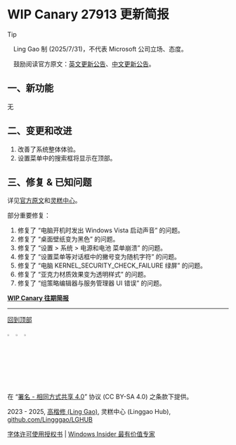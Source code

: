 <SPAN ID = 'HEAD'/>

# WIP Canary 27913 更新简报

> [!TIP]
>
> &emsp;Ling Gao 制 (2025/7/31)，不代表 Microsoft 公司立场、态度。
>
> &emsp;鼓励阅读官方原文：[英文更新公告](https://blogs.windows.com/windows-insider/2025/07/30/announcing-windows-11-insider-preview-build-27913-canary-channel)、[中文更新公告](https://aka.ms/AAxfxga)。

## 一、新功能

无

## 二、变更和改进

1. 改善了系统整体体验。
2. 设置菜单中的搜索框将显示在顶部。

## 三、修复 & 已知问题

详见[官方原文](https://blogs.windows.com/windows-insider/2025/07/30/announcing-windows-11-insider-preview-build-27913-canary-channel)和[灵糕中心](https://github.com/Lingggao/LGHUB)。

部分重要修复：

1. 修复了 “电脑开机时发出 Windows Vista 启动声音” 的问题。
2. 修复了 “桌面壁纸变为黑色” 的问题。
3. 修复了 “设置 > 系统 > 电源和电池 菜单崩溃” 的问题。
4. 修复了 “设置菜单等对话框中的撇号变为随机字符” 的问题。
5. 修复了 “电脑 KERNEL_SECURITY_CHECK_FAILURE 绿屏” 的问题。
6. 修复了 “亚克力材质效果变为透明样式” 的问题。
7. 修复了 “组策略编辑器与服务管理器 UI 错误” 的问题。

[**WIP Canary 往期简报**](Documents/Canary_Previous)

---

[回到顶部](#HEAD)

<img src="https://mirrors.creativecommons.org/presskit/icons/cc.xlarge.png" width = "3%" /> <img src="https://mirrors.creativecommons.org/presskit/icons/by.xlarge.png" width = "3%" /> <img src="https://mirrors.creativecommons.org/presskit/icons/sa.xlarge.png" width = "3%" />

在 “[署名 - 相同方式共享 4.0](https://creativecommons.org/licenses/by-sa/4.0/legalcode.zh-Hans)” 协议 (CC BY-SA 4.0) 之条款下提供。

2023 - 2025, [高楷修 (Ling Gao)](https://github.com/Lingggao), 灵糕中心 (Linggao Hub), [github.com/Lingggao/LGHUB](https://github.com/Lingggao/LGHUB)

[字体许可使用授权书](Images/字体许可使用授权书.png) | [Windows Insider 最有价值专家](https://github.com/Lingggao/LGHUB/blob/main/Images/Windows%20Insider%20MVP.png?raw=true)